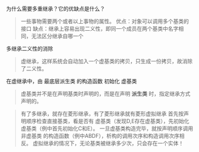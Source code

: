 为什么需要多重继承？它的优缺点是什么？
>一些事物需要两个或者以上事物的属性。
优点：对象可以调用多个基类的接口
缺点：继承上容易出现二义性，即同一个成员在两个基类中名字相同，无法区分继承自哪一个

多继承二义性的消除
>虚继承，这样系统会自动加入一个虚基类的拷贝，只生成一份拷贝，故消除了二义性。

在虚继承中，由 最底层派生类 的构造函数 初始化 虚基类
>虚基类并不是在声明基类时声明的，而是在声明 **派生类** 时，指定继承方式声明的。

>有了多继承，就存在菱形继承，有了菱形继承就有菱形虚拟继承
首先按声明顺序检查直接基类，看是否有 虚基类（发现D,E存在虚基类），先初始化 虚基类（例中首先初始化C和E）。
一旦虚基类构造完毕，就按声明顺序调用 非虚基类 的构造函数（例中ABDF），析构的调用次序和构造调用次序相反。
虚拟继承的情况下，无论基类被继承多少次，只会存在一个实体！